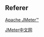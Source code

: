 ## Referer

[Apache JMeter™](https://jmeter.apache.org/)

[JMeter中文网](http://www.jmeter.com.cn/category/manual)